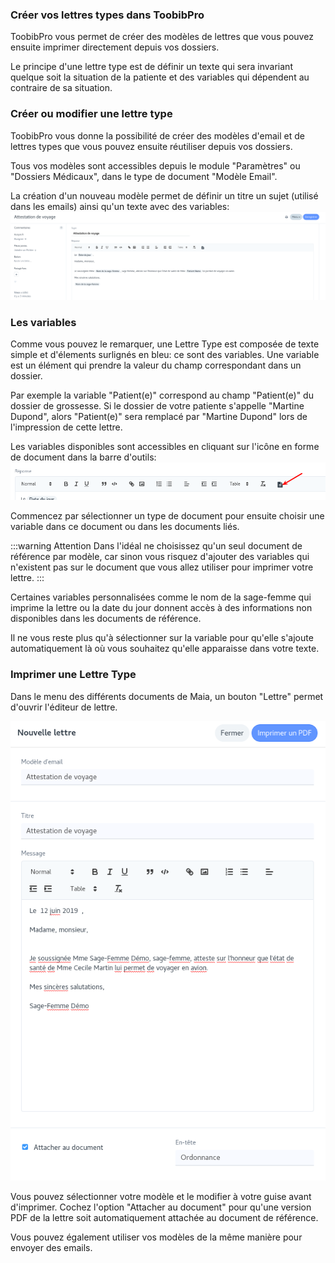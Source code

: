 
### Créer vos lettres types dans ToobibPro

ToobibPro vous permet de créer des modèles de lettres que vous pouvez ensuite imprimer directement depuis vos dossiers.

Le principe d'une lettre type est de définir un texte qui sera invariant quelque soit la situation de la patiente et des variables qui dépendent au contraire de sa situation.


### Créer ou modifier une lettre type

ToobibPro vous donne la possibilité de créer des modèles d'email et de lettres types que vous pouvez ensuite réutiliser depuis vos dossiers.

Tous vos modèles sont accessibles depuis le module "Paramètres" ou "Dossiers Médicaux", dans le type de document "Modèle Email".


La création d'un nouveau modèle permet de définir un titre un sujet (utilisé dans les emails) ainsi qu'un texte avec des variables:  
![Editeur de Lettre Type](/content/maia/standard_letter/trip_letter.png)



### Les variables

Comme vous pouvez le remarquer, une Lettre Type est composée de texte simple et d'élements surlignés en bleu: ce sont des variables.
Une variable est un élément qui prendre la valeur du champ correspondant dans un dossier.

Par exemple la variable "Patient(e)" correspond au champ "Patient(e)" du dossier de grossesse.
Si le dossier de votre patiente s'appelle "Martine Dupond", alors "Patient(e)" sera remplacé par "Martine Dupond" lors de l'impression de cette lettre.


Les variables disponibles sont accessibles en cliquant sur l'icône en forme de document dans la barre d'outils:
![Variables disponibles](/content/maia/standard_letter/variables.png)

Commencez par sélectionner un type de document pour ensuite choisir une variable dans ce document ou dans les documents liés.

:::warning Attention
Dans l'idéal ne choisissez qu'un seul document de référence par modèle, car sinon vous risquez d'ajouter des variables qui n'existent pas sur le document que vous allez utiliser pour imprimer votre lettre.
:::


Certaines variables personnalisées comme  le nom de la sage-femme qui imprime la lettre ou la date du jour donnent accès à des informations non disponibles dans les documents de référence.


Il ne vous reste plus qu'à sélectionner sur la variable pour qu'elle s'ajoute automatiquement là où vous souhaitez qu'elle apparaisse dans votre texte.


### Imprimer une Lettre Type

Dans le menu des différents documents de Maia, un bouton "Lettre" permet d'ouvrir l'éditeur de lettre.

![Editeur de lettre](/content/maia/standard_letter/letter_popup.png)

Vous pouvez sélectionner votre modèle et le modifier à votre guise avant d'imprimer.
Cochez l'option "Attacher au document" pour qu'une version PDF de la lettre soit automatiquement attachée au document de référence.


Vous pouvez également utiliser vos modèles de la même manière pour envoyer des emails.